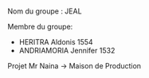 #
Nom du groupe : JEAL

Membre du groupe:
  - HERITRA Aldonis       1554 
  - ANDRIAMORIA Jennifer  1532
  
Projet Mr Naina -> Maison de Production

